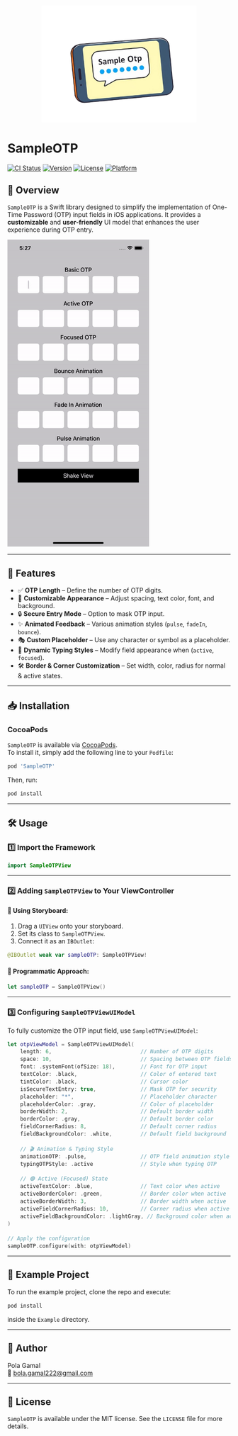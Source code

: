 <p align="center">
<img
src='https://github.com/BolaGamal/SampleOTP/blob/master/Example/SampleOTP/Images.xcassets/sampleOTP.imageset/sampleOTP.png' width="350" />
</р>

# SampleOTP

[![CI Status](https://img.shields.io/travis/BolaGamal/SampleOTP.svg?style=flat)](https://travis-ci.org/BolaGamal/SampleOTP)
[![Version](https://img.shields.io/cocoapods/v/SampleOTP.svg?style=flat)](https://cocoapods.org/pods/SampleOTP)
[![License](https://img.shields.io/cocoapods/l/SampleOTP.svg?style=flat)](https://cocoapods.org/pods/SampleOTP)
[![Platform](https://img.shields.io/cocoapods/p/SampleOTP.svg?style=flat)](https://cocoapods.org/pods/SampleOTP)

## 📌 Overview

`SampleOTP` is a Swift library designed to simplify the implementation of One-Time Password (OTP) input fields in iOS applications. It provides a **customizable** and **user-friendly** UI model that enhances the user experience during OTP entry.

![sampleOtpGif](https://github.com/BolaGamal/SampleOTP/blob/master/Example/SampleOTP/Resources/sampleOtpGif.gif)

---

## 🚀 Features

- ✅ **OTP Length** – Define the number of OTP digits.
- 🎨 **Customizable Appearance** – Adjust spacing, text color, font, and background.
- 🔒 **Secure Entry Mode** – Option to mask OTP input.
- ✨ **Animated Feedback** – Various animation styles (`pulse`, `fadeIn`, `bounce`).
- 🎭 **Custom Placeholder** – Use any character or symbol as a placeholder.
- 🎯 **Dynamic Typing Styles** – Modify field appearance when (`active`, `focused`).
- 🛠️ **Border & Corner Customization** – Set width, color, radius for normal & active states.

---

## 📥 Installation

### CocoaPods

`SampleOTP` is available via [CocoaPods](https://cocoapods.org/pods/SampleOTP).  
To install it, simply add the following line to your `Podfile`:

```ruby
pod 'SampleOTP'
```

Then, run:

```sh
pod install
```

---

## 🛠️ Usage

### 1️⃣ **Import the Framework**
```swift
import SampleOTPView
```

---

### 2️⃣ **Adding `SampleOTPView` to Your ViewController**

#### 📌 **Using Storyboard:**
1. Drag a `UIView` onto your storyboard.
2. Set its class to `SampleOTPView`.
3. Connect it as an `IBOutlet`:

```swift
@IBOutlet weak var sampleOTP: SampleOTPView!
```

#### 📌 **Programmatic Approach:**
```swift
let sampleOTP = SampleOTPView()
```

---

### 3️⃣ **Configuring `SampleOTPViewUIModel`**

To fully customize the OTP input field, use `SampleOTPViewUIModel`:

```swift
let otpViewModel = SampleOTPViewUIModel(
    length: 6,                            // Number of OTP digits
    space: 10,                            // Spacing between OTP fields
    font: .systemFont(ofSize: 18),        // Font for OTP input
    textColor: .black,                    // Color of entered text
    tintColor: .black,                    // Cursor color
    isSecureTextEntry: true,              // Mask OTP for security
    placeholder: "*",                     // Placeholder character
    placeholderColor: .gray,              // Color of placeholder
    borderWidth: 2,                       // Default border width
    borderColor: .gray,                   // Default border color
    fieldCornerRadius: 8,                 // Default corner radius
    fieldBackgroundColor: .white,         // Default field background

    // 🎬 Animation & Typing Style
    animationOTP: .pulse,                 // OTP field animation style
    typingOTPStyle: .active               // Style when typing OTP

    // 🟢 Active (Focused) State
    activeTextColor: .blue,               // Text color when active
    activeBorderColor: .green,            // Border color when active
    activeBorderWidth: 3,                 // Border width when active
    activeFieldCornerRadius: 10,          // Corner radius when active
    activeFieldBackgroundColor: .lightGray, // Background color when active
)

// Apply the configuration
sampleOTP.configure(with: otpViewModel)
```
---

## 📌 Example Project

To run the example project, clone the repo and execute:

```sh
pod install
```
inside the `Example` directory.

---

## 👤 Author

Pola Gamal  
📧 bola.gamal222@gmail.com  

---

## 📜 License

`SampleOTP` is available under the MIT license. See the `LICENSE` file for more details.
